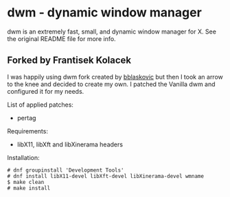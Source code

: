 # dwm - dynamic window manager

dwm is an extremely fast, small, and dynamic window manager for X. See the original README file for more info.

## Forked by Frantisek Kolacek

I was happily using dwm fork created by [bblaskovic](https://github.com/blaskovic/dwm) but then I took an arrow to the knee and decided to create my own. I patched the Vanilla dwm and configured it for my needs.

List of applied patches:
- pertag

Requirements:
- libX11, libXft and libXinerama headers

Installation:
```
# dnf groupinstall 'Development Tools'
# dnf install libX11-devel libXft-devel libXinerama-devel wmname
$ make clean
# make install
```

